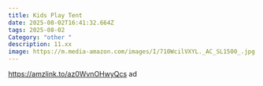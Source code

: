 ```yaml
---
title: Kids Play Tent
date: 2025-08-02T16:41:32.664Z
tags: 2025-08-02
Category: "other "
description: 11.xx
image: https://m.media-amazon.com/images/I/710WcilVXYL._AC_SL1500_.jpg
---
```

https://amzlink.to/az0WvnOHwyQcs ad